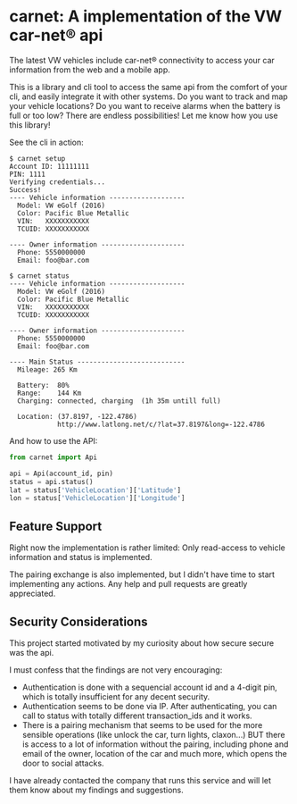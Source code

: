 carnet: A implementation of the VW car-net® api
==================================================

The latest VW vehicles include car-net® connectivity
to access your car information from the web and
a mobile app.

This is a library and cli tool to access the
same api from the comfort of your cli, and easily
integrate it with other systems. Do you want to
track and map your vehicle locations? Do you want
to receive alarms when the battery is full or too
low? There are endless possibilities! Let me know
how you use this library!

See the cli in action:

```
$ carnet setup
Account ID: 11111111
PIN: 1111
Verifying credentials...
Success!
---- Vehicle information -------------------
  Model: VW eGolf (2016)
  Color: Pacific Blue Metallic
  VIN:   XXXXXXXXXXX
  TCUID: XXXXXXXXXXX

---- Owner information ---------------------
  Phone: 5550000000
  Email: foo@bar.com

$ carnet status
---- Vehicle information -------------------
  Model: VW eGolf (2016)
  Color: Pacific Blue Metallic
  VIN:   XXXXXXXXXXX
  TCUID: XXXXXXXXXXX

---- Owner information ---------------------
  Phone: 5550000000
  Email: foo@bar.com

---- Main Status ---------------------------
  Mileage: 265 Km

  Battery:  80%
  Range:    144 Km
  Charging: connected, charging  (1h 35m untill full)

  Location: (37.8197, -122.4786)
            http://www.latlong.net/c/?lat=37.8197&long=-122.4786
```

And how to use the API:

```python
from carnet import Api

api = Api(account_id, pin)
status = api.status()
lat = status['VehicleLocation']['Latitude']
lon = status['VehicleLocation']['Longitude']
```

Feature Support
---------------

Right now the implementation is rather limited:
Only read-access to vehicle information and status
is implemented.

The pairing exchange is also implemented, but
I didn't have time to start implementing any
actions. Any help and pull requests are greatly
appreciated.

Security Considerations
-----------------------

This project started motivated by my curiosity
about how secure secure was the api.

I must confess that the findings are not very
encouraging:
- Authentication is done with a sequencial account
  id and a 4-digit pin, which is totally insufficient
  for any decent security.
- Authentication seems to be done via IP. After
  authenticating, you can call to status with
  totally different transaction_ids and it works.
- There is a pairing mechanism that seems to
  be used for the more sensible operations (like
  unlock the car, turn lights, claxon...) BUT
  there is access to a lot of information
  without the pairing, including phone and
  email of the owner, location of the car and
  much more, which opens the door to social
  attacks.

I have already contacted the company that runs
this service and will let them know about my
findings and suggestions.
